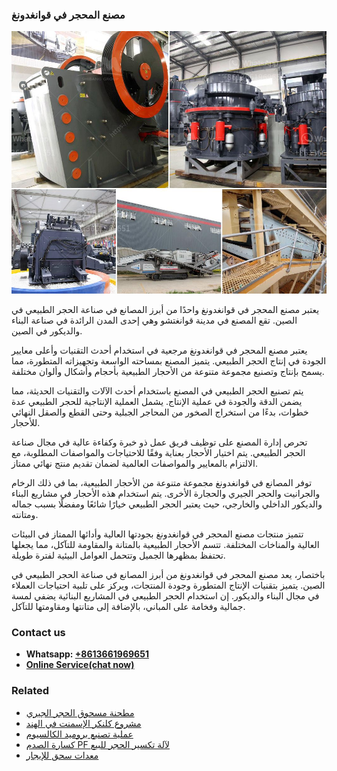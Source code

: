 <h3>مصنع المحجر في قوانغدونغ</h3><img src='1701853526.jpg' alt=''><p>يعتبر مصنع المحجر في قوانغدونغ واحدًا من أبرز المصانع في صناعة الحجر الطبيعي في الصين. تقع المصنع في مدينة قوانغتشو وهي إحدى المدن الرائدة في صناعة البناء والديكور في الصين.</p><p>يعتبر مصنع المحجر في قوانغدونغ مرجعية في استخدام أحدث التقنيات وأعلى معايير الجودة في إنتاج الحجر الطبيعي. يتميز المصنع بمساحته الواسعة وتجهيزاته المتطورة، مما يسمح بإنتاج وتصنيع مجموعة متنوعة من الأحجار الطبيعية بأحجام وأشكال وألوان مختلفة.</p><p>يتم تصنيع الحجر الطبيعي في المصنع باستخدام أحدث الآلات والتقنيات الحديثة، مما يضمن الدقة والجودة في عملية الإنتاج. يشمل العملية الإنتاجية للحجر الطبيعي عدة خطوات، بدءًا من استخراج الصخور من المحاجر الجبلية وحتى القطع والصقل النهائي للأحجار.</p><p>تحرص إدارة المصنع على توظيف فريق عمل ذو خبرة وكفاءة عالية في مجال صناعة الحجر الطبيعي. يتم اختيار الأحجار بعناية وفقًا للاحتياجات والمواصفات المطلوبة، مع الالتزام بالمعايير والمواصفات العالمية لضمان تقديم منتج نهائي ممتاز.</p><p>توفر المصانع في قوانغدونغ مجموعة متنوعة من الأحجار الطبيعية، بما في ذلك الرخام والجرانيت والحجر الجيري والحجارة الأخرى. يتم استخدام هذه الأحجار في مشاريع البناء والديكور الداخلي والخارجي، حيث يعتبر الحجر الطبيعي خيارًا شائعًا ومفضلًا بسبب جماله ومتانته.</p><p>تتميز منتجات مصنع المحجر في قوانغدونغ بجودتها العالية وأدائها الممتاز في البيئات العالية والمناخات المختلفة. تتسم الأحجار الطبيعية بالمتانة والمقاومة للتآكل، مما يجعلها تحتفظ بمظهرها الجميل وتتحمل العوامل البيئية لفترة طويلة.</p><p>باختصار، يعد مصنع المحجر في قوانغدونغ من أبرز المصانع في صناعة الحجر الطبيعي في الصين. يتميز بتقنيات الإنتاج المتطورة وجودة المنتجات، ويركز على تلبية احتياجات العملاء في مجال البناء والديكور. إن استخدام الحجر الطبيعي في المشاريع البنائية يضفي لمسة جمالية وفخامة على المباني، بالإضافة إلى متانتها ومقاومتها للتآكل.</p><h3>Contact us</h3><ul><li><strong>Whatsapp:&nbsp;<a href="https://wa.me/8613661969651">+8613661969651</a></strong></li><li><a href="https://swt.shibang-china.com/?git&amp;zhl&amp;مصنع المحجر في قوانغدونغ"><strong>Online Service(chat now)</strong></a></li></ul><h3>Related</h3><ul><li><a href='مطحنة مسحوق الحجر الجيري.md'>مطحنة مسحوق الحجر الجيري</a></li><li><a href='مشروع كلنكر الإسمنت في الهند.md'>مشروع كلنكر الإسمنت في الهند</a></li><li><a href='عملية تصنيع بروميد الكالسيوم.md'>عملية تصنيع بروميد الكالسيوم</a></li><li><a href='كسارة الصدم PF لآلة تكسير الحجر للبيع.md'>كسارة الصدم PF لآلة تكسير الحجر للبيع</a></li><li><a href='معدات سحق للإيجار.md'>معدات سحق للإيجار</a></li></ul>